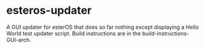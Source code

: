# esteros-updater

A GUI updater for esterOS that does so far nothing except displaying a Hello World test updater script.
Build instructions are in the build-instructions-GUI-arch.
